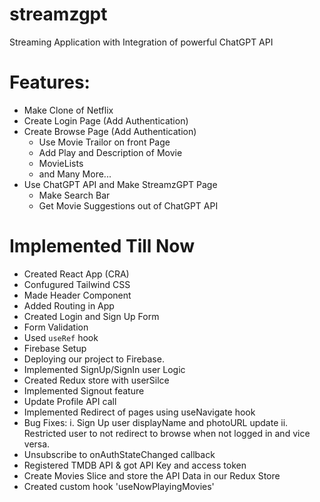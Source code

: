 # streamzgpt

Streaming Application with Integration of powerful ChatGPT API

# Features:

- Make Clone of Netflix
- Create Login Page (Add Authentication)
- Create Browse Page (Add Authentication)
  - Use Movie Trailor on front Page
  - Add Play and Description of Movie
  - MovieLists
  - and Many More...
- Use ChatGPT API and Make StreamzGPT Page
  - Make Search Bar
  - Get Movie Suggestions out of ChatGPT API

# Implemented Till Now
- Created React App (CRA)
- Confugured Tailwind CSS
- Made Header Component
- Added Routing in App
- Created Login and Sign Up Form
- Form Validation
- Used `useRef` hook
- Firebase Setup
- Deploying our project to Firebase.
- Implemented SignUp/SignIn user Logic
- Created Redux store with userSilce
- Implemented Signout feature
- Update Profile API call
- Implemented Redirect of pages using useNavigate hook
- Bug Fixes:
  i. Sign Up user displayName and photoURL update 
  ii. Restricted user to not redirect to browse when not logged in and vice versa.
- Unsubscribe to onAuthStateChanged callback
- Registered TMDB API & got API Key and access token
- Create Movies Slice and store the API Data in our Redux Store
- Created custom hook 'useNowPlayingMovies'
